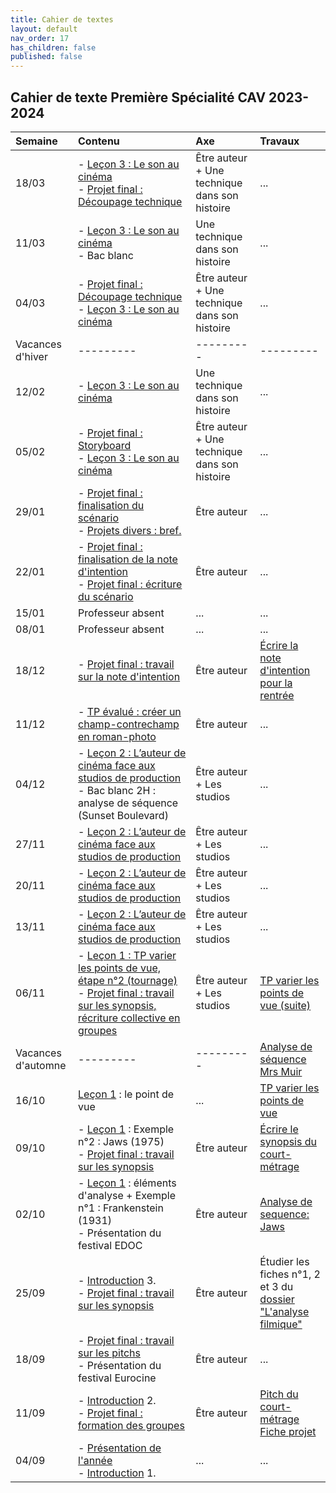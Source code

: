 ```yaml
---
title: Cahier de textes
layout: default
nav_order: 17
has_children: false
published: false
---
```

## Cahier de texte Première Spécialité CAV 2023-2024

| Semaine     | Contenu     |  Axe | Travaux |
| :------------------- | :-------------- | :-------- | :-------- |
| 18/03  |  - [Leçon 3 : Le son au cinéma](../../docs/Leçon%203/L3-0.html) <br> - [Projet final : Découpage technique](../../docs/projet/6-0-decoupage-tech.html) | Être auteur + Une technique dans son histoire  | ...     |
| 11/03 | - [Leçon 3 : Le son au cinéma](../../docs/Leçon%203/L3-0.html) <br> - Bac blanc | Une technique dans son histoire  | ...  |
| 04/03  | - [Projet final : Découpage technique](../../docs/projet/6-0-decoupage-tech.html) <br> - [Leçon 3 : Le son au cinéma](../../docs/Leçon%203/L3-0.html) | Être auteur + Une technique dans son histoire  | ...     |
| Vacances d'hiver | ---------  | ---------  | ---------  |
| 12/02   | - [Leçon 3 : Le son au cinéma](../../docs/Leçon%203/L3-0.html) | Une technique dans son histoire  | ...     |
| 05/02   | - [Projet final : Storyboard](../../docs/projet/4-0-scenario.html) <br> - [Leçon 3 : Le son au cinéma](../../docs/Leçon%203/L3-0.html) | Être auteur + Une technique dans son histoire  | ...     |
| 29/01   | - [Projet final : finalisation du scénario](../../docs/projet/4-0-scenario.html) <br> - [Projets divers : bref.](../../docs/projets/1-bref.html) | Être auteur     | ...     |
| 22/01   | - [Projet final : finalisation de la note d'intention](../../docs/projet/3-0-note-intention.html) <br> - [Projet final : écriture du scénario](../../docs/projet/4-0-scenario.html)  | Être auteur     | ...     |
| 15/01   | Professeur absent  | ...     | ...     |
| 08/01   | Professeur absent  | ...     | ...     |
| 18/12   | - [Projet final : travail sur la note d'intention](../../docs/projet/3-0-note-intention.html) | Être auteur | [Écrire la note d'intention pour la rentrée](../../docs/Travaux/2-4-projet-note-intention.html)     |
| 11/12   | - [TP évalué : créer un champ-contrechamp en roman-photo](../../docs/Travaux/4-0.html) <br> | Être auteur    | ...     |
| 04/12   | - [Leçon 2 : L’auteur de cinéma face aux studios de production](../../docs/Leçon%202/L2-0.html) <br> - Bac blanc 2H : analyse de séquence (Sunset Boulevard) | Être auteur + Les studios     | ...     |
| 27/11   | - [Leçon 2 : L’auteur de cinéma face aux studios de production](../../docs/Leçon%202/L2-0.html) <br> | Être auteur + Les studios     | ...     |
| 20/11   | - [Leçon 2 : L’auteur de cinéma face aux studios de production](../../docs/Leçon%202/L2-0.html)  | Être auteur + Les studios     | ...     |
| 13/11   | - [Leçon 2 : L’auteur de cinéma face aux studios de production](../../docs/Leçon%202/L2-0.html)  | Être auteur + Les studios     | ...     |
| 06/11  | - [Leçon 1 : TP varier les points de vue, étape n°2 (tournage)](../../docs/Travaux/5-0.html) <br> - [Projet final : travail sur les synopsis, récriture collective en groupes](../../docs/projet/2-0-synopsis.html) | Être auteur + Les studios | [TP varier les points de vue (suite)](../../docs/Travaux/5-0.html) |
| Vacances d'automne | ---------  | ---------  | [Analyse de séquence Mrs Muir](../../docs/Travaux/3-0.html)     |
| 16/10   | [Leçon 1](../../docs/Leçon%201/L1-0.html) : le point de vue     | ...     | [TP varier les points de vue](../../docs/Travaux/5-0.html)     |
| 09/10   | - [Leçon 1](../../docs/Leçon%201/L1-0.html) : Exemple n°2 : Jaws (1975) <br> - [Projet final : travail sur les synopsis](../../docs/projet/2-0-synopsis.html)      | Être auteur      | [Écrire le synopsis du court-métrage](../../docs/Travaux/2-3-projet-synopsis.html)     |
| 02/10   | - [Leçon 1](../../docs/Leçon%201/L1-0.html) : éléments d'analyse + Exemple n°1 : Frankenstein (1931) <br> - Présentation du festival EDOC   | Être auteur     | [Analyse de sequence: Jaws](../../docs/Travaux/7-0.html) |
| 25/09   | - [Introduction](../../docs/introduction/0-intro.html) 3. <br> - [Projet final : travail sur les synopsis](../../docs/projet/2-0-synopsis.html)     | Être auteur     | Étudier les fiches n°1, 2 et 3 du [dossier "L'analyse filmique"](../../docs/Leçon%201/L1-1-0.html)     |
| 18/09   | - [Projet final : travail sur les pitchs](../../docs/projet/1-pitch.html) <br> - Présentation du festival Eurocine   | Être auteur     | ...     |
| 11/09   | - [Introduction](../../docs/introduction/0-intro.html) 2.  <br> - [Projet final : formation des groupes](../../docs/projet/1-pitch.html) | Être auteur  | [Pitch du court-métrage](../../docs/Travaux/2-1-projet-pitch.html) <br> [Fiche projet](../../docs/Travaux/2-2-projet-prepa.html)     |
| 04/09   | - [Présentation de l'année](../../docs/Présentation) <br> - [Introduction](../../docs/introduction/0-intro.html) 1.    | ...     | ...     |





